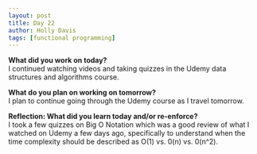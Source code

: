 ```yaml
---
layout: post
title: Day 22
author: Holly Davis
tags: [functional programming]
---
```


**What did you work on today?**  
I continued watching videos and taking quizzes in the Udemy data structures and algorithms course. 

**What do you plan on working on tomorrow?**  
I plan to continue going through the Udemy course as I travel tomorrow.

**Reflection: What did you learn today and/or re-enforce?**  
I took a few quizzes on Big O Notation which was a good review of what I watched on Udemy a few days ago, specifically to understand when the time complexity should be described as O(1) vs. 0(n) vs. 0(n^2).

